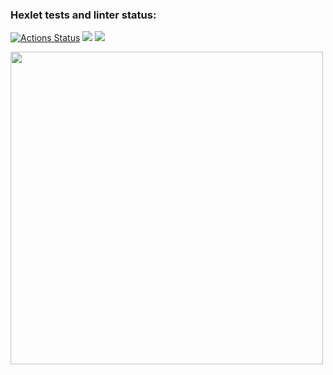 ### Hexlet tests and linter status:
[![Actions Status](https://github.com/Kachabery/frontend-project-46/workflows/hexlet-check/badge.svg)](https://github.com/Kachabery/frontend-project-46/actions)
<a href="https://codeclimate.com/github/Kachabery/frontend-project-46/maintainability"><img src="https://api.codeclimate.com/v1/badges/0480a47f4e1b814dd51b/maintainability" /></a>
<a href="https://codeclimate.com/github/Kachabery/frontend-project-46/test_coverage"><img src="https://api.codeclimate.com/v1/badges/0480a47f4e1b814dd51b/test_coverage" /></a>


<a href="https://asciinema.org/a/eXkrXLQSSD5n3bq55JL9Aakkj?autoplay=1"><img src="https://asciinema.org/a/eXkrXLQSSD5n3bq55JL9Aakkj.png" width="500"/></a>